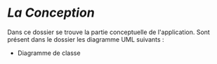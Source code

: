 # **_La Conception_**

Dans ce dossier se trouve la partie conceptuelle de l'application.
Sont présent dans le dossier les diagramme UML suivants :

- Diagramme de classe
